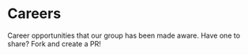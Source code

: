 # Careers
Career opportunities that our group has been made aware. Have one to share? Fork and create a PR!

